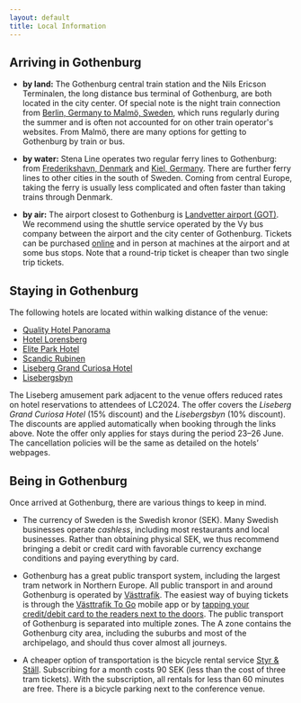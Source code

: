 ```yaml
---
layout: default
title: Local Information
---
```



## Arriving in Gothenburg

- **by land:**
  The Gothenburg central train station and the Nils Ericson Terminalen, the long
  distance bus terminal of Gothenburg, are both located in the city center. Of
  special note is the night train connection from [Berlin, Germany to Malmö,
  Sweden](https://www.snalltaget.se/en/berlin), which runs regularly during the
  summer and is often not accounted for on other train operator's websites.
  From Malmö, there are many options for getting to Gothenburg by
  train or bus.

- **by water:**
  Stena Line operates two regular ferry lines to Gothenburg: from [Frederikshavn,
  Denmark](https://www.stenalinetravel.com/routes/frederikshavn-gothenburg) and
  [Kiel, Germany](https://www.stenalinetravel.com/routes/kiel-gothenburg). There
  are further ferry lines to other cities in the south of Sweden.
  Coming from central Europe,
  taking the ferry is usually less complicated and often faster than taking
  trains through Denmark.

- **by air:**
  The airport closest to Gothenburg is [Landvetter airport
  (GOT)](https://www.swedavia.com/landvetter/). We recommend using the shuttle
  service operated by the Vy bus company between the airport
  and the city center of Gothenburg. Tickets can be purchased
  [online]((https://www.flygbussarna.se/en/landvetter)) and in person at
  machines at the airport and at some bus stops. Note that a round-trip ticket
  is cheaper than two single trip tickets.

## Staying in Gothenburg

The following hotels are located within walking distance of the venue:

 - [Quality Hotel Panorama](https://www.strawberryhotels.com/hotels/sweden/gothenburg/quality-hotel-panorama/)
 - [Hotel Lorensberg](https://www.hotel-lorensberg.se/?lang=en)
 - [Elite Park Hotel](https://elite.se/en/hotels/gothenburg/park-avenue-hotel/)
 - [Scandic Rubinen](https://www.scandichotels.com/hotels/sweden/gothenburg/scandic-rubinen)
 - [Liseberg Grand Curiosa Hotel](https://hotel.liseberg.se/v2/widget/WidgetNewWindowStart?channelId=97357943-f752-4d11-a4da-bfce5e8b545f&culture=en-GB&campaignId=958bb4cc-4f6b-4183-b786-e671b7536eeb&year=2024&month=6&day=23&stayLength=1&roomConfig=a1&promoCode=GBG2024)
 - [Lisebergsbyn](https://boende.liseberg.se/v2/widget/WidgetNewWindowStart?channelId=ce6d7ec7-1688-499c-b325-46caa3482e2f&culture=en-GB&campaignId=513a4b48-3a27-4209-9b9c-b063970c420d&year=2024&month=6&day=23&stayLength=1&roomConfig=a1&promoCode=GBG2024)

The Liseberg amusement park adjacent to the venue offers reduced rates on hotel reservations to attendees of LC2024.
The offer covers the *Liseberg Grand Curiosa Hotel* (15% discount) and the *Lisebergsbyn* (10% discount).
The discounts are applied automatically when booking through the links above. 
Note the offer only applies for stays during the period 23–26 June. 
The cancellation policies will be the same as detailed on the hotels’ webpages.

## Being in Gothenburg

Once arrived at Gothenburg, there are various things to keep in mind.

- The currency of Sweden is the Swedish kronor (SEK). Many Swedish businesses
  operate *cashless*, including most restaurants and local businesses. Rather
  than obtaining physical SEK, we thus recommend bringing a debit or credit card
  with favorable currency exchange conditions and paying everything by card.

- Gothenburg has a great public transport system, including the largest tram
  network in Northern Europe. All public transport in and around Gothenburg is
  operated by [Västtrafik](https://www.vasttrafik.se/en/). The easiest way of
  buying tickets is through the [Västtrafik To
  Go](https://www.vasttrafik.se/en/Tickets/more-about-tickets/vasttrafik-to-go/)
  mobile app or by [tapping your credit/debit card to the readers next to the
  doors](https://www.vasttrafik.se/en/Tickets/more-about-tickets/tap-payment/).
  The public transport of Gothenburg is separated into multiple zones.
  The A zone contains the Gothenburg city area, including the suburbs and
  most of the archipelago, and should thus cover almost all journeys.
  
- A cheaper option of transportation is the bicycle rental service [Styr & Ställ](https://styrochstall.se/en/).
  Subscribing for a month costs 90 SEK (less than the cost of three tram
  tickets). With the subscription, all rentals for less than 60 minutes are
  free. There is a bicycle parking next to the conference venue.
